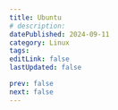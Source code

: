 ```yaml
---
title: Ubuntu
# description:
datePublished: 2024-09-11
category: Linux
tags:
editLink: false
lastUpdated: false

prev: false
next: false
---
```


<RouteCatalog :category="$frontmatter.category" />
